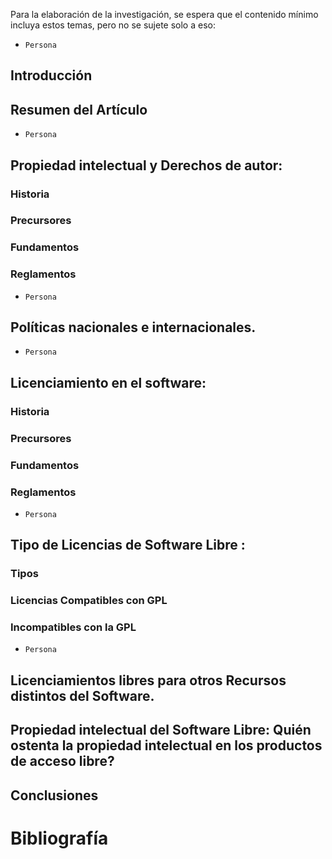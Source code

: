 Para la elaboración de la investigación, se espera que el contenido mínimo incluya estos temas, pero no se sujete solo a eso: 
- `Persona`
## Introducción 
## Resumen del Artículo 
- `Persona`
## Propiedad intelectual y Derechos de autor: 
### Historia
### Precursores
### Fundamentos
### Reglamentos 
- `Persona`
## Políticas nacionales e internacionales.
- `Persona`
## Licenciamiento en el software: 
### Historia
### Precursores
### Fundamentos
### Reglamentos 
- `Persona`
## Tipo de Licencias de Software Libre : 
### Tipos
### Licencias Compatibles con GPL
### Incompatibles con la GPL
- `Persona`
## Licenciamientos libres para otros Recursos distintos del Software.
## Propiedad intelectual del Software Libre: Quién ostenta la propiedad intelectual en los productos de acceso libre?
## Conclusiones 

# Bibliografía
